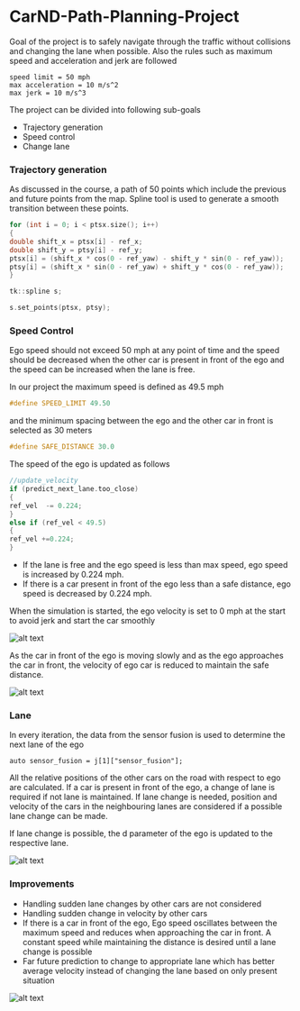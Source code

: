 # CarND-Path-Planning-Project

[gif_smooth_start]: ./output/smooth_start.gif "Smooth start"
[gif_lane_change]: ./output/lane_change.gif "Lane change"
[gif_deccelerate]: ./output/decelerate.gif "Deceleration"
[gif_speed_oscillate]: ./output/speed_oscillate.gif "speed oscillation"


Goal of the project is to safely navigate through the traffic without collisions and changing the lane when possible. Also the rules such as maximum speed and acceleration and jerk are followed

```
speed limit = 50 mph
max acceleration = 10 m/s^2
max jerk = 10 m/s^3
```

The project can be divided into following sub-goals

* Trajectory generation
* Speed control
* Change lane

### Trajectory generation

As discussed in the course, a path of 50 points which include the previous and future points from the map. Spline tool is used to generate a smooth transition between these points.

``` c++
for (int i = 0; i < ptsx.size(); i++) 
{
double shift_x = ptsx[i] - ref_x;
double shift_y = ptsy[i] - ref_y;
ptsx[i] = (shift_x * cos(0 - ref_yaw) - shift_y * sin(0 - ref_yaw));
ptsy[i] = (shift_x * sin(0 - ref_yaw) + shift_y * cos(0 - ref_yaw));
}

tk::spline s;

s.set_points(ptsx, ptsy);
```

### Speed Control

Ego speed should not exceed 50 mph at any point of time and the speed should be decreased when the other car is present in front of the ego and the speed can be increased when the lane is free.

In our project the maximum speed is defined as 49.5 mph

``` c++
#define SPEED_LIMIT 49.50
```

and the minimum spacing between the ego and the other car in front is selected as 30 meters

``` c++
#define SAFE_DISTANCE 30.0
```

The speed of the ego is updated as follows
``` c++
//update_velocity
if (predict_next_lane.too_close)
{
ref_vel  -= 0.224; 
}
else if (ref_vel < 49.5)
{
ref_vel +=0.224;
}
```

* If the lane is free and the ego speed is less than max speed, ego speed is increased by 0.224 mph.
* If there is a car present in front of the ego less than a safe distance, ego speed is decreased by 0.224 mph.

When the simulation is started, the ego velocity is set to 0 mph at the start to avoid jerk and start the car smoothly

![alt text][gif_smooth_start]

As the car in front of the ego is moving slowly and as the ego approaches the car in front, the velocity of ego car is reduced to maintain the safe distance.

![alt text][gif_deccelerate]


### Lane

In every iteration, the data from the sensor fusion is used to determine the next lane of the ego

``` c+++
auto sensor_fusion = j[1]["sensor_fusion"];
```
All the relative positions of the other cars on the road with respect to ego are calculated. If a car is present in front of the ego, a change of lane is required if not lane is maintained. If lane change is needed, position and velocity of the cars in the neighbouring lanes are considered if a possible lane change can be made.

If lane change is possible, the d parameter of the ego is updated to the respective lane.

![alt text][gif_lane_change]

### Improvements

* Handling sudden lane changes by other cars are not considered
* Handling sudden change in velocity by other cars
* If there is a car in front of the ego, Ego speed oscillates between the maximum speed and reduces when approaching the car in front. A constant speed while maintaining the distance is desired until a lane change is possible
* Far future prediction to change to appropriate lane which has better average velocity instead of changing the lane based on only present situation

![alt text][gif_speed_oscillate]

